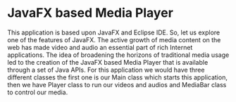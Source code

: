 # JavaFX based Media Player
This application is based upon JavaFX and Eclipse IDE. So, let us explore one of the features of JavaFX.
The active growth of media content on the web has made video and audio an essential part of rich Internet applications.
The idea of broadening the horizons of traditional media usage led to the creation of the JavaFX based Media Player that is available through a set of Java APIs.
For this application we would have three different classes the first one is our Main class which starts this application, then we have Player class to run our videos and audios and MediaBar class to control our media.
